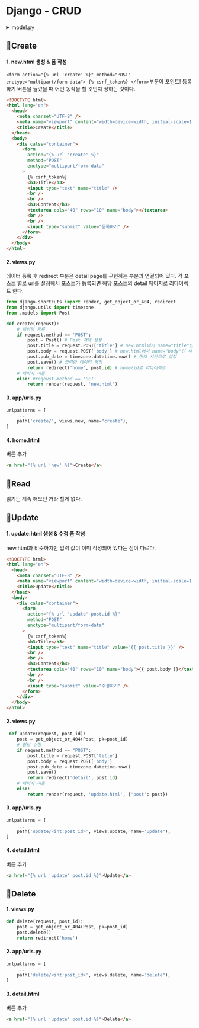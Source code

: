 # Django - CRUD

<details>
<summary>model.py</summary>
아래의 간단한 모델을 가지고 CRUD를 알아보자.
모델이 데이터베이스에 등록 되었다고 가정한다.

```
from django.db import models

class Post(models.Model):
title = models.CharField(max_length=200)
pub_date = models.DateTimeField('date published')
body = models.TextField()

```

</details>

## 🍞Create

#### 1. new.html 생성 & 폼 작성

`<form action="{% url 'create' %}" method="POST" enctype="multipart/form-data"> {% csrf_token%} </form>`부분이 포인트!
등록하기 버튼을 눌렀을 때 어떤 동작을 할 것인지 정하는 것이다.

```html
<!DOCTYPE html>
<html lang="en">
  <head>
    <meta charset="UTF-8" />
    <meta name="viewport" content="width=device-width, initial-scale=1.0" />
    <title>Create</title>
  </head>
  <body>
    <div calss="container">
      <form
        action="{% url 'create' %}"
        method="POST"
        enctype="multipart/form-data"
      >
        {% csrf_token%}
        <h3>Title</h3>
        <input type="text" name="title" />
        <br />
        <br />
        <h3>Content</h3>
        <textarea cols="40" rows="10" name="body"></textarea>
        <br />
        <br />
        <input type="submit" value="등록하기" />
      </form>
    </div>
  </body>
</html>
```

#### 2. views.py

데이터 등록 후 redirect 부분은 detail page를 구현하는 부분과 연결되어 있다. 각 포스트 별로 url를 설정해서 포스트가 등록되면 해당 포스트의 detail 페이지로 리다이렉트 한다.

```python
from django.shortcuts import render, get_object_or_404, redirect
from django.utils import timezone
from .models import Post

def create(reqeust):
    # 데이터 등록
    if request.method == 'POST':
        post = Post() # Post 객체 생성
        post.title = request.POST['title'] # new.html에서 name="title"인 부분 받아서 생성한 post 객체의 title에 넣기
        post.body = request.POST['body'] # new.html에서 name="body"인 부분 받아서 생성한 post 객체의 body에 넣기
        post.pub_date = timezone.datetime.now() # 현재 시간으로 설정
        post.save() # 입력한 데이터 저장
        return redirect('home', post.id) # home/id로 리다이렉트
    # 페이지 이동
    else: #reqeust.method == 'GET'
        return render(request, 'new.html')
```

#### 3. app/urls.py

```python
urlpatterns = [
    ...
    path('create/', views.new, name="create"),
]

```

#### 4. home.html

버튼 추가

```html
<a href="{% url 'new' %}">Create</a>
```

## 🍞Read

읽기는 계속 해오던 거라 할게 없다.

## 🍞Update

#### 1. update.html 생성 & 수정 폼 작성

new.html과 비슷하지만 입력 값이 이미 작성되어 있다는 점이 다르다.

```html
<!DOCTYPE html>
<html lang="en">
  <head>
    <meta charset="UTF-8" />
    <meta name="viewport" content="width=device-width, initial-scale=1.0" />
    <title>Update</title>
  </head>
  <body>
    <div calss="container">
      <form
        action="{% url 'update' post.id %}"
        method="POST"
        enctype="multipart/form-data"
      >
        {% csrf_token%}
        <h3>Title</h3>
        <input type="text" name="title" value="{{ post.title }}" />
        <br />
        <br />
        <h3>Content</h3>
        <textarea cols="40" rows="10" name="body">{{ post.body }}</textarea>
        <br />
        <br />
        <input type="submit" value="수정하기" />
      </form>
    </div>
  </body>
</html>
```

#### 2. views.py

```python
 def update(request, post_id):
    post = get_object_or_404(Post, pk=post_id)
    # 정보 수정
    if request.method == "POST":
        post.title = request.POST['title']
        post.body = request.POST['body']
        post.pub_date = timezone.datetime.now()
        post.save()
        return redirect('detail', post.id)
    # 페이지 이동
    else:
        return render(request, 'update.html', {'post': post})
```

#### 3. app/urls.py

```python
urlpatterns = [
    ...
    path('update/<int:post_id>', views.update, name="update"),
]

```

#### 4. detail.html

버튼 추가

```html
<a href="{% url 'update' post.id %}">Update</a>
```

## 🍞Delete

#### 1. views.py

```python
def delete(request, post_id):
    post = get_object_or_404(Post, pk=post_id)
    post.delete()
    return redirect('home')
```

#### 2. app/urls.py

```python
urlpatterns = [
    ...
    path('delete/<int:post_id>', views.delete, name="delete"),
]

```

#### 3. detail.html

버튼 추가

```html
<a href="{% url 'update' post.id %}">Delete</a>
```
